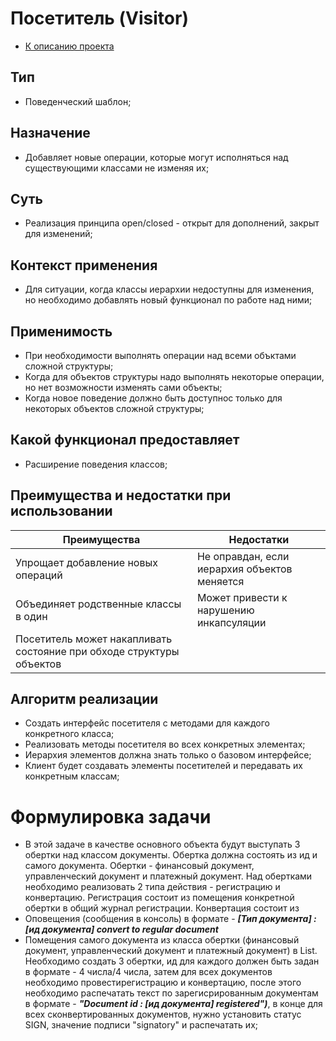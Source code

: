 # Посетитель (Visitor)
* [К описанию проекта](https://github.com/engine-it-in/java-design-patterns)
## Тип
* Поведенческий шаблон;
## Назначение
* Добавляет новые операции, которые могут исполняться над существующими 
классами не изменяя их;
## Суть
* Реализация принципа open/closed - открыт для дополнений, закрыт для изменений;
## Контекст применения
* Для ситуации, когда классы иерархии недоступны для изменения, 
но необходимо добавлять новый функционал по работе над ними;
## Применимость
* При необходимости выполнять операции над 
всеми объктами сложной структуры;
* Когда для объектов структуры надо выполнять некоторые операции, 
но нет возможности изменять сами объекты;
* Когда новое поведение должно быть доступнос только для некоторых 
объектов сложной структуры;
## Какой функционал предоставляет
* Расширение поведения классов;
## Преимущества и недостатки при использовании
| Преимущества                                                         | Недостатки                                   |
|----------------------------------------------------------------------|----------------------------------------------|
| Упрощает добавление новых операций                                   | Не оправдан, если иерархия объектов меняется |
| Объединяет родственные классы в один                                 | Может привести к нарушению инкапсуляции      |
| Посетитель может накапливать состояние при обходе структуры объектов |                                              |
## Алгоритм реализации
* Создать интерфейс посетителя с методами для каждого конкретного класса;
* Реализовать методы посетителя во всех конкретных элементах;
* Иерархия элементов должна знать только о базовом интерфейсе;
* Клиент будет создавать элементы посетителей и передавать их конкретным классам;
# Формулировка задачи
* В этой задаче в качестве основного объекта будут выступать 3 обертки над классом документы. 
Обертка должна состоять из ид и самого документа.
Обертки - финансовый документ, управленческий документ и платежный документ. Над обертками необходимо реализовать 
2 типа действия - регистрацию и конвертацию. Регистрация состоит из помещения конкретной обертки 
в общий журнал регистрации. Конвертация состоит из 
* Оповещения (сообщения в консоль) в формате - ***[Тип документа] : [ид документа] convert to regular document***
* Помещения самого документа из класса обертки (финансовый документ, управленческий документ и платежный документ)
в List. Необходимо создать 3 обертки, ид для каждого должен быть задан в формате - 4 числа/4 числа, 
затем для всех документов необходимо провестирегистрацию и конвертацию, после этого необходимо 
распечатать текст по зарегисрированным документам в формате -
  ***"Document id : [ид документа] registered")***, в конце для всех сконвертированных документов, 
нужно установить статус SIGN, значение подписи "signatory" и распечатать их;